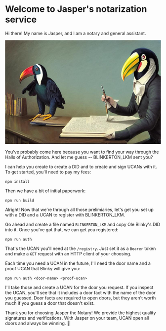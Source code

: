 # Welcome to Jasper's notarization service

Hi there! My name is Jasper, and I am a notary and general assistant.

![](jasper.png)

You've probably come here because you want to find your way through the Halls of Authorization. And let me guess -- BLINKERTON_LKM sent you? 

I can help you create to create a DID and to create and sign UCANs with it. To get started, you'll need to pay my fees:

```
npm install
```

Then we have a bit of initial paperwork:

```
npm run build
```

Alright! Now that we're through all those prelimiaries, let's get you set up with a DID and a UCAN to register with BLINKERTON_LKM.

Go ahead and create a file named `BLINKERTON_LKM` and copy Ole Blinky's DID into it. Once you've got that, we can get you registered:

```
npm run auth
```

That's the UCAN you'll need at the `/registry`. Just set it as a `Bearer` token and make a `GET` request with an HTTP client of your choosing.

Each time you need a UCAN in the future, I'll need the door name and a proof UCAN that Blinky will give you:

```
npm run auth <door-name> <proof-ucan>
```

I'll take those and create a UCAN for the door you request. If you inspect the UCAN, you'll see that it includes a door fact with the name of the door you guessed. Door facts are required to open doors, but they aren't worth much if you guess a door that doesn't exist.

Thank you for choosing Jasper the Notary! We provide the highest quality signatures and verifications. With Jasper on your team, UCAN open all doors and always be winning. 🙌